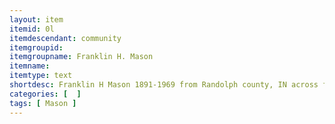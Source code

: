 ```yaml
---
layout: item
itemid: 0l
itemdescendant: community
itemgroupid: 
itemgroupname: Franklin H. Mason 
itemname: 
itemtype: text
shortdesc: Franklin H Mason 1891-1969 from Randolph county, IN across from the Longtown Settlement in Darke, Ohio
categories: [  ]
tags: [ Mason ]
---
```








